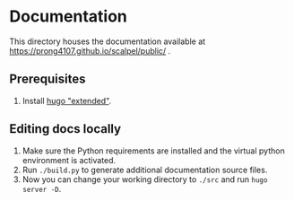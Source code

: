 #  Documentation

This directory houses the  documentation available at https://prong4107.github.io/scalpel/public/ .

## Prerequisites

 1. Install [hugo "extended"](https://gohugo.io/getting-started/installing/). 

## Editing docs locally

 1. Make sure the Python requirements are installed and the virtual python environment is activated.
 2. Run `./build.py` to generate additional documentation source files.
 3. Now you can change your working directory to `./src` and run `hugo server -D`.
